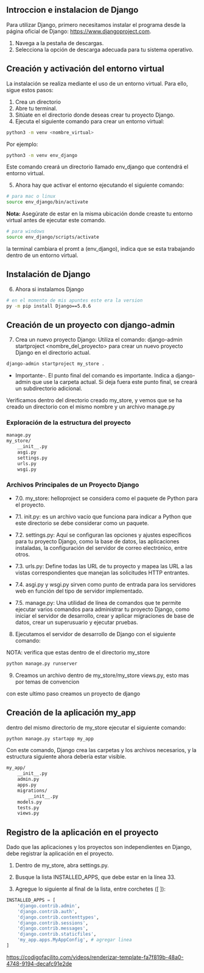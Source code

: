## Introccion e instalacion de Django

Para utilizar Django, primero necesitamos instalar el programa desde la página oficial de Django: https://www.djangoproject.com.

1. Navega a la pestaña de descargas.
2. Selecciona la opción de descarga adecuada para tu sistema operativo.

## Creación y activación del entorno virtual

La instalación se realiza mediante el uso de un entorno virtual. Para ello, sigue estos pasos:

1. Crea un directorio
2. Abre tu terminal.
3. Sitúate en el directorio donde deseas crear tu proyecto Django.
4. Ejecuta el siguiente comando para crear un entorno virtual:

```bash
python3 -m venv <nombre_virtual>
```

Por ejemplo:

```bash
python3 -m venv env_django
```

Este comando creará un directorio llamado env_django que contendrá el entorno virtual.

5. Ahora hay que activar el entorno ejecutando el siguiente comando:

```bash
# para mac o linux
source env_django/bin/activate
```

**Nota:** Asegúrate de estar en la misma ubicación donde creaste tu entorno virtual antes de ejecutar este comando.

```bash
# para windows
source env_django/scripts/activate
```

la terminal cambiara el promt a (env_django), indica que se esta trabajando dentro de un entorno virtual.

## Instalación de Django

6. Ahora si instalamos Django

```bash
# en el momento de mis apuntes este era la version
py -m pip install Django==5.0.6
```

## Creación de un proyecto con django-admin

7. Crea un nuevo proyecto Django: Utiliza el comando: django-admin startproject <nombre_del_proyecto> para crear un nuevo proyecto Django en el directorio actual.

```bash
django-admin startproject my_store .
```

- Importante-. El punto final del comando es importante. Indica a django-admin que use la carpeta actual. Si deja fuera este punto final, se creará un subdirectorio adicional.

Verificamos dentro del directorio creado my_store, y vemos que se ha creado un directorio con el mismo nombre y un archivo manage.py

### Exploración de la estructura del proyecto

```bash
manage.py
my_store/
    __init__.py
    asgi.py
    settings.py
    urls.py
    wsgi.py
```

### Archivos Principales de un Proyecto Django

- 7.0. my_store: helloproject se considera como el paquete de Python para el proyecto.

- 7.1. init.py: es un archivo vacío que funciona para indicar a Python que este directorio se debe considerar como un paquete.

- 7.2. settings.py: Aquí se configuran las opciones y ajustes específicos para tu proyecto Django, como la base de datos, las aplicaciones instaladas, la configuración del servidor de correo electrónico, entre otros.

- 7.3. urls.py: Define todas las URL de tu proyecto y mapea las URL a las vistas correspondientes que manejan las solicitudes HTTP entrantes.

- 7.4. asgi.py y wsgi.py sirven como punto de entrada para los servidores web en función del tipo de servidor implementado.

- 7.5. manage.py: Una utilidad de línea de comandos que te permite ejecutar varios comandos para administrar tu proyecto Django, como iniciar el servidor de desarrollo, crear y aplicar migraciones de base de datos, crear un superusuario y ejecutar pruebas.

8. Ejecutamos el servidor de desarrollo de Django con el siguiente comando:

NOTA: verifica que estas dentro de el directorio my_store

```bash
python manage.py runserver
```

9. Creamos un archivo dentro de my_store/my_store views.py, esto mas por temas de convencion

con este ultimo paso creamos un proyecto de django

## Creación de la aplicación my_app

dentro del mismo directorio de my_store ejecutar el siguiente comando:

```bash
python manage.py startapp my_app
```

Con este comando, Django crea las carpetas y los archivos necesarios, y la estructura siguiente ahora debería estar visible.

```bash
my_app/
    __init__.py
    admin.py
    apps.py
    migrations/
        __init__.py
    models.py
    tests.py
    views.py
```

## Registro de la aplicación en el proyecto

Dado que las aplicaciones y los proyectos son independientes en Django, debe registrar la aplicación en el proyecto.

1. Dentro de my_store, abra settings.py.

2. Busque la lista INSTALLED_APPS, que debe estar en la línea 33.

3. Agregue lo siguiente al final de la lista, entre corchetes ([ ]):

```py
INSTALLED_APPS = [
    'django.contrib.admin',
    'django.contrib.auth',
    'django.contrib.contenttypes',
    'django.contrib.sessions',
    'django.contrib.messages',
    'django.contrib.staticfiles',
    'my_app.apps.MyAppConfig', # agregar linea
]
```

https://codigofacilito.com/videos/renderizar-template-fa7f819b-48a0-4748-9194-decafc91e2de
